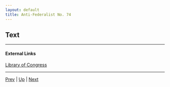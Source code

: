 ```yaml
---
layout: default
title: Anti-Federalist No. 74
---
```


## Text

---
#### External Links
[Library of Congress]()

---

[Prev](73.md) | [Up](README.md) | [Next](75.md)
